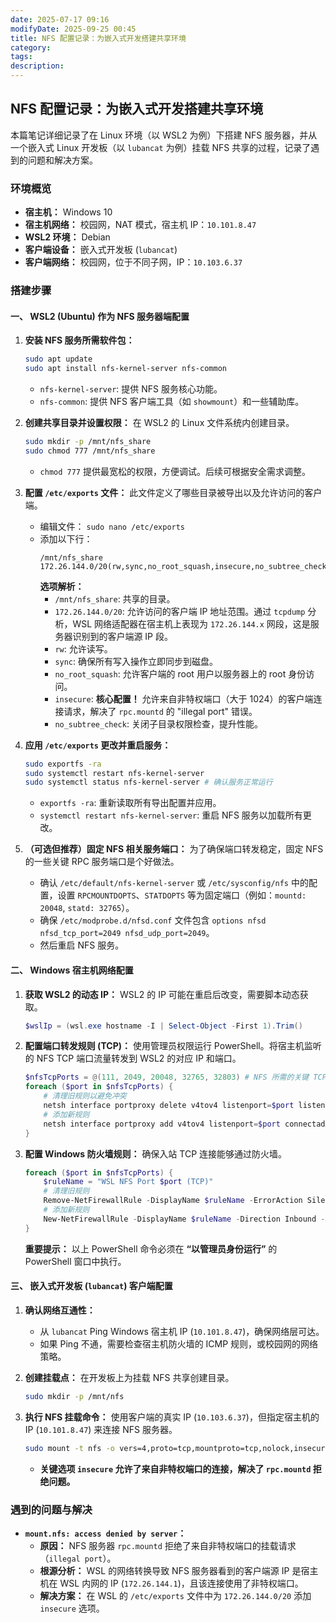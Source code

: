 ```yaml
---
date: 2025-07-17 09:16
modifyDate: 2025-09-25 00:45
title: NFS 配置记录：为嵌入式开发搭建共享环境
category:
tags:
description:
---
```


## NFS 配置记录：为嵌入式开发搭建共享环境

本篇笔记详细记录了在 Linux 环境（以 WSL2 为例）下搭建 NFS 服务器，并从一个嵌入式 Linux 开发板（以 `lubancat` 为例）挂载 NFS 共享的过程，记录了遇到的问题和解决方案。

### 环境概览

*   **宿主机：** Windows 10
*   **宿主机网络：** 校园网，NAT 模式，宿主机 IP：`10.101.8.47`
*   **WSL2 环境：** Debian
*   **客户端设备：** 嵌入式开发板 (`lubancat`)
*   **客户端网络：** 校园网，位于不同子网，IP：`10.103.6.37`

### 搭建步骤

#### 一、 WSL2 (Ubuntu) 作为 NFS 服务器端配置

1.  **安装 NFS 服务所需软件包：**
    ```bash
    sudo apt update
    sudo apt install nfs-kernel-server nfs-common
    ```
    *   `nfs-kernel-server`: 提供 NFS 服务核心功能。
    *   `nfs-common`: 提供 NFS 客户端工具（如 `showmount`）和一些辅助库。

2.  **创建共享目录并设置权限：**
    在 WSL2 的 Linux 文件系统内创建目录。
    ```bash
    sudo mkdir -p /mnt/nfs_share
    sudo chmod 777 /mnt/nfs_share
    ```
    *   `chmod 777` 提供最宽松的权限，方便调试。后续可根据安全需求调整。

3.  **配置 `/etc/exports` 文件：**
    此文件定义了哪些目录被导出以及允许访问的客户端。
    *   编辑文件： `sudo nano /etc/exports`
    *   添加以下行：
        ```
        /mnt/nfs_share 172.26.144.0/20(rw,sync,no_root_squash,insecure,no_subtree_check)
        ```
        **选项解析：**
        *   `/mnt/nfs_share`: 共享的目录。
        *   `172.26.144.0/20`: 允许访问的客户端 IP 地址范围。通过 `tcpdump` 分析，WSL 网络适配器在宿主机上表现为 `172.26.144.x` 网段，这是服务器识别到的客户端源 IP 段。
        *   `rw`: 允许读写。
        *   `sync`: 确保所有写入操作立即同步到磁盘。
        *   `no_root_squash`: 允许客户端的 root 用户以服务器上的 root 身份访问。
        *   `insecure`: **核心配置！** 允许来自非特权端口（大于 1024）的客户端连接请求，解决了 `rpc.mountd` 的 "illegal port" 错误。
        *   `no_subtree_check`: 关闭子目录权限检查，提升性能。

4.  **应用 `/etc/exports` 更改并重启服务：**
    ```bash
    sudo exportfs -ra
    sudo systemctl restart nfs-kernel-server
    sudo systemctl status nfs-kernel-server # 确认服务正常运行
    ```
    *   `exportfs -ra`: 重新读取所有导出配置并应用。
    *   `systemctl restart nfs-kernel-server`: 重启 NFS 服务以加载所有更改。

5.  **（可选但推荐）固定 NFS 相关服务端口：**
    为了确保端口转发稳定，固定 NFS 的一些关键 RPC 服务端口是个好做法。
    *   确认 `/etc/default/nfs-kernel-server` 或 `/etc/sysconfig/nfs` 中的配置，设置 `RPCMOUNTDOPTS`、`STATDOPTS` 等为固定端口（例如：`mountd: 20048`, `statd: 32765`）。
    *   确保 `/etc/modprobe.d/nfsd.conf` 文件包含 `options nfsd nfsd_tcp_port=2049 nfsd_udp_port=2049`。
    *   然后重启 NFS 服务。

#### 二、 Windows 宿主机网络配置

1.  **获取 WSL2 的动态 IP：**
    WSL2 的 IP 可能在重启后改变，需要脚本动态获取。
    ```powershell
    $wslIp = (wsl.exe hostname -I | Select-Object -First 1).Trim()
    ```

2.  **配置端口转发规则 (TCP)：**
    使用管理员权限运行 PowerShell。将宿主机监听的 NFS TCP 端口流量转发到 WSL2 的对应 IP 和端口。
    ```powershell
    $nfsTcpPorts = @(111, 2049, 20048, 32765, 32803) # NFS 所需的关键 TCP 端口
    foreach ($port in $nfsTcpPorts) {
        # 清理旧规则以避免冲突
        netsh interface portproxy delete v4tov4 listenport=$port listenaddress=0.0.0.0 | Out-Null
        # 添加新规则
        netsh interface portproxy add v4tov4 listenport=$port connectaddress=$wslIp connectport=$port listenaddress=0.0.0.0
    }
    ```

3.  **配置 Windows 防火墙规则：**
    确保入站 TCP 连接能够通过防火墙。
    ```powershell
    foreach ($port in $nfsTcpPorts) {
        $ruleName = "WSL NFS Port $port (TCP)"
        # 清理旧规则
        Remove-NetFirewallRule -DisplayName $ruleName -ErrorAction SilentlyContinue | Out-Null
        # 添加新规则
        New-NetFirewallRule -DisplayName $ruleName -Direction Inbound -Action Allow -Protocol TCP -LocalPort $port
    }
    ```
    **重要提示：** 以上 PowerShell 命令必须在 **“以管理员身份运行”** 的 PowerShell 窗口中执行。

#### 三、 嵌入式开发板 (`lubancat`) 客户端配置

1.  **确认网络互通性：**
    *   从 `lubancat` Ping Windows 宿主机 IP (`10.101.8.47`)，确保网络层可达。
    *   如果 Ping 不通，需要检查宿主机防火墙的 ICMP 规则，或校园网的网络策略。

2.  **创建挂载点：**
    在开发板上为挂载 NFS 共享创建目录。
    ```bash
    sudo mkdir -p /mnt/nfs
    ```

3.  **执行 NFS 挂载命令：**
    使用客户端的真实 IP (`10.103.6.37`)，但指定宿主机的 IP (`10.101.8.47`) 来连接 NFS 服务器。
    ```bash
    sudo mount -t nfs -o vers=4,proto=tcp,mountproto=tcp,nolock,insecure 10.101.8.47:/mnt/nfs_share /mnt/nfs/
    ```
    *   **关键选项 `insecure` 允许了来自非特权端口的连接，解决了 `rpc.mountd` 拒绝问题。**

### 遇到的问题与解决

*   **`mount.nfs: access denied by server`：**
    *   **原因：** NFS 服务器 `rpc.mountd` 拒绝了来自非特权端口的挂载请求（`illegal port`）。
    *   **根源分析：** WSL 的网络转换导致 NFS 服务器看到的客户端源 IP 是宿主机在 WSL 内网的 IP (`172.26.144.1`)，且该连接使用了非特权端口。
    *   **解决方案：** 在 WSL 的 `/etc/exports` 文件中为 `172.26.144.0/20` 添加 `insecure` 选项。
